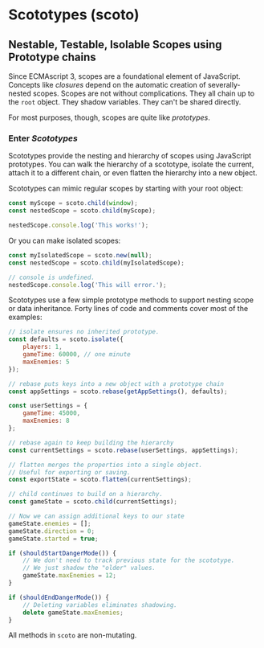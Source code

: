 # Scototypes (scoto)
## Nestable, Testable, Isolable Scopes using Prototype chains

Since ECMAscript 3, scopes are a foundational element of JavaScript.
Concepts like *closures* depend on the automatic creation of severally-nested scopes.
Scopes are not without complications. They all chain up to the `root` object.
They shadow variables. They can't be shared directly.

For most purposes, though, scopes are quite like *prototypes*. 

### Enter *Scototypes*

Scototypes provide the nesting and hierarchy of scopes using JavaScript prototypes.
You can walk the hierarchy of a scototype, isolate the current, 
attach it to a different chain, or even flatten the hierarchy into a new object.

Scototypes can mimic regular scopes by starting with your root object:

```javascript
const myScope = scoto.child(window);
const nestedScope = scoto.child(myScope);

nestedScope.console.log('This works!');
```

Or you can make isolated scopes:

```javascript
const myIsolatedScope = scoto.new(null);
const nestedScope = scoto.child(myIsolatedScope);

// console is undefined.
nestedScope.console.log('This will error.'); 
```

Scototypes use a few simple prototype methods to support nesting scope or data inheritance. 
Forty lines of code and comments cover most of the examples:
```javascript
// isolate ensures no inherited prototype.
const defaults = scoto.isolate({
    players: 1,
    gameTime: 60000, // one minute
    maxEnemies: 5
});

// rebase puts keys into a new object with a prototype chain
const appSettings = scoto.rebase(getAppSettings(), defaults);

const userSettings = {
    gameTime: 45000,
    maxEnemies: 8
};

// rebase again to keep building the hierarchy
const currentSettings = scoto.rebase(userSettings, appSettings);

// flatten merges the properties into a single object.
// Useful for exporting or saving.
const exportState = scoto.flatten(currentSettings);

// child continues to build on a hierarchy.
const gameState = scoto.child(currentSettings);

// Now we can assign additional keys to our state
gameState.enemies = [];
gameState.direction = 0;
gameState.started = true;

if (shouldStartDangerMode()) {
    // We don't need to track previous state for the scototype.
    // We just shadow the "older" values. 
    gameState.maxEnemies = 12;
}

if (shouldEndDangerMode()) {
    // Deleting variables eliminates shadowing.
    delete gameState.maxEnemies;
}
```

All methods in `scoto` are non-mutating.
